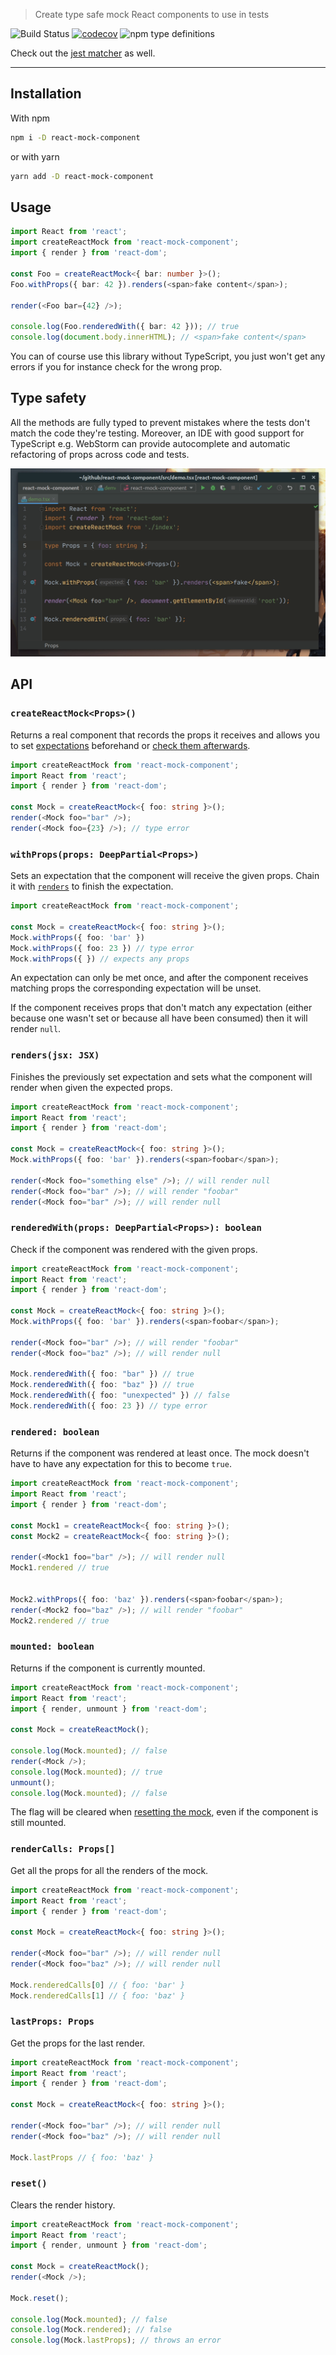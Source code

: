 > Create type safe mock React components to use in tests

![Build Status](https://github.com/NiGhTTraX/react-mock-component/workflows/Tests/badge.svg) [![codecov](https://codecov.io/gh/NiGhTTraX/react-mock-component/branch/master/graph/badge.svg)](https://codecov.io/gh/NiGhTTraX/react-mock-component) ![npm type definitions](https://img.shields.io/npm/types/react-mock-component.svg)

Check out the [jest matcher](https://github.com/NiGhTTraX/jest-react-mock) as well.

---

## Installation

With npm

```sh
npm i -D react-mock-component
```

or with yarn

```sh
yarn add -D react-mock-component
```


## Usage

```typescript jsx
import React from 'react';
import createReactMock from 'react-mock-component';
import { render } from 'react-dom';

const Foo = createReactMock<{ bar: number }>();
Foo.withProps({ bar: 42 }).renders(<span>fake content</span>);

render(<Foo bar={42} />);

console.log(Foo.renderedWith({ bar: 42 })); // true
console.log(document.body.innerHTML); // <span>fake content</span>
```

You can of course use this library without TypeScript, you just won't
get any errors if you for instance check for the wrong prop.


## Type safety

All the methods are fully typed to prevent mistakes where the tests don't match the code they're testing. Moreover, an IDE with good support for TypeScript e.g. WebStorm can provide autocomplete and automatic refactoring of props across code and tests.

![demo](./demo.gif)


## API

### `createReactMock<Props>()`

Returns a real component that records the props it receives and allows you to set [expectations](#withpropsprops-deeppartialprops) beforehand or [check them afterwards](#renderedwithprops-deeppartialprops-boolean).

```typescript jsx
import createReactMock from 'react-mock-component';
import React from 'react';
import { render } from 'react-dom';

const Mock = createReactMock<{ foo: string }>();
render(<Mock foo="bar" />);
render(<Mock foo={23} />); // type error
```

### `withProps(props: DeepPartial<Props>)`

Sets an expectation that the component will receive the given props. Chain it with [`renders`](#rendersjsx-jsx) to finish the expectation.

```typescript jsx
import createReactMock from 'react-mock-component';

const Mock = createReactMock<{ foo: string }>();
Mock.withProps({ foo: 'bar' })
Mock.withProps({ foo: 23 }) // type error
Mock.withProps({ }) // expects any props
```

An expectation can only be met once, and after the component receives matching props the corresponding expectation will be unset.

If the component receives props that don't match any expectation (either because one wasn't set or because all have been consumed) then it will render `null`.

### `renders(jsx: JSX)`

Finishes the previously set expectation and sets what the component will render when given the expected props.

```typescript jsx
import createReactMock from 'react-mock-component';
import React from 'react';
import { render } from 'react-dom';

const Mock = createReactMock<{ foo: string }>();
Mock.withProps({ foo: 'bar' }).renders(<span>foobar</span>);

render(<Mock foo="something else" />); // will render null
render(<Mock foo="bar" />); // will render "foobar"
render(<Mock foo="bar" />); // will render null
```

### `renderedWith(props: DeepPartial<Props>): boolean`

Check if the component was rendered with the given props.

```typescript jsx
import createReactMock from 'react-mock-component';
import React from 'react';
import { render } from 'react-dom';

const Mock = createReactMock<{ foo: string }>();
Mock.withProps({ foo: 'bar' }).renders(<span>foobar</span>);

render(<Mock foo="bar" />); // will render "foobar"
render(<Mock foo="baz" />); // will render null

Mock.renderedWith({ foo: "bar" }) // true
Mock.renderedWith({ foo: "baz" }) // true
Mock.renderedWith({ foo: "unexpected" }) // false
Mock.renderedWith({ foo: 23 }) // type error
```

### `rendered: boolean`

Returns if the component was rendered at least once. The mock doesn't have to have any expectation for this to become `true`.

```typescript jsx
import createReactMock from 'react-mock-component';
import React from 'react';
import { render } from 'react-dom';

const Mock1 = createReactMock<{ foo: string }>();
const Mock2 = createReactMock<{ foo: string }>();

render(<Mock1 foo="bar" />); // will render null
Mock1.rendered // true


Mock2.withProps({ foo: 'baz' }).renders(<span>foobar</span>);
render(<Mock2 foo="baz" />); // will render "foobar"
Mock2.rendered // true
```

### `mounted: boolean`

Returns if the component is currently mounted.

```typescript jsx
import createReactMock from 'react-mock-component';
import React from 'react';
import { render, unmount } from 'react-dom';

const Mock = createReactMock();

console.log(Mock.mounted); // false
render(<Mock />); 
console.log(Mock.mounted); // true
unmount();
console.log(Mock.mounted); // false
```

The flag will be cleared when [resetting the mock](#reset), even if the component is still mounted.

### `renderCalls: Props[]`

Get all the props for all the renders of the mock.

```typescript jsx
import createReactMock from 'react-mock-component';
import React from 'react';
import { render } from 'react-dom';

const Mock = createReactMock<{ foo: string }>();

render(<Mock foo="bar" />); // will render null
render(<Mock foo="baz" />); // will render null

Mock.renderedCalls[0] // { foo: 'bar' }
Mock.renderedCalls[1] // { foo: 'baz' }
```

### `lastProps: Props`

Get the props for the last render.

```typescript jsx
import createReactMock from 'react-mock-component';
import React from 'react';
import { render } from 'react-dom';

const Mock = createReactMock<{ foo: string }>();

render(<Mock foo="bar" />); // will render null
render(<Mock foo="baz" />); // will render null

Mock.lastProps // { foo: 'baz' }
```

### `reset()`

Clears the render history.

```typescript jsx
import createReactMock from 'react-mock-component';
import React from 'react';
import { render, unmount } from 'react-dom';

const Mock = createReactMock();
render(<Mock />);

Mock.reset();

console.log(Mock.mounted); // false
console.log(Mock.rendered); // false
console.log(Mock.lastProps); // throws an error
```
